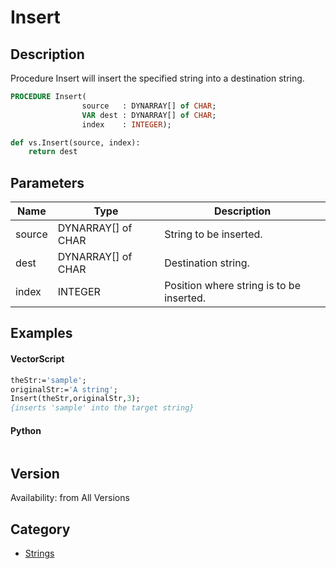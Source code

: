 # Insert

## Description
Procedure Insert will insert the specified string into a destination string.

```pascal
PROCEDURE Insert(
				source   : DYNARRAY[] of CHAR;
				VAR dest : DYNARRAY[] of CHAR;
				index    : INTEGER);
```

```python
def vs.Insert(source, index):
    return dest
```

## Parameters
|Name|Type|Description|
|---|---|---|
|source|DYNARRAY[] of CHAR|String to be inserted.|
|dest|DYNARRAY[] of CHAR|Destination string.|
|index|INTEGER|Position where string is to be inserted.|

## Examples
#### VectorScript ####
```pascal
theStr:='sample';
originalStr:='A string';
Insert(theStr,originalStr,3);
{inserts 'sample' into the target string}
```
#### Python ####
```python

```

## Version
Availability: from All Versions

## Category
* [Strings](../Categories/Strings.md)
